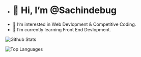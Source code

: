 - # 👋 Hi, I’m @Sachindebug
- 👀 I’m interested in Web Devlopment & Competitive Coding.
- 🌱 I’m currently learning Front End Devlopment.




![Github Stats](https://github-readme-stats.vercel.app/api?username=Sachindebug&count_private=true&show_icons=true&theme=radical)

![Top Languages](https://github-readme-stats.vercel.app/api/top-langs/?username=SachinDebug&show_icons=true&theme=radical)

<!---
Sachindebug/Sachindebug is a ✨ special ✨ repository because its `README.md` (this file) appears on your GitHub profile.
You can click the Preview link to take a look at your changes.
--->
